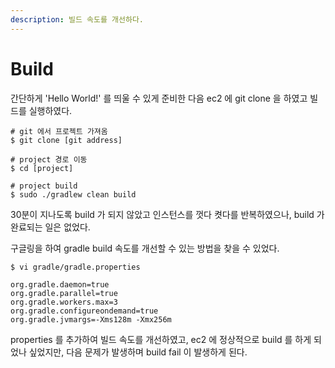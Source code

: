 ```yaml
---
description: 빌드 속도를 개선하다.
---
```


# Build

간단하게 'Hello World!' 를 띄울 수 있게 준비한 다음 ec2 에  git clone 을 하였고 빌드를 실행하였다.

```text
# git 에서 프로젝트 가져옴
$ git clone [git address]

# project 경로 이동
$ cd [project]

# project build
$ sudo ./gradlew clean build
```

30분이 지나도록 build 가 되지 않았고 인스턴스를 껏다 켯다를 반복하였으나, build 가 완료되는 일은 없었다.

구글링을 하여 gradle build 속도를 개선할 수 있는 방법을 찾을 수 있었다.

```text
$ vi gradle/gradle.properties

org.gradle.daemon=true
org.gradle.parallel=true
org.gradle.workers.max=3
org.gradle.configureondemand=true
org.gradle.jvmargs=-Xms128m -Xmx256m
```

properties 를 추가하여 빌드 속도를 개선하였고, ec2 에 정상적으로 build 를 하게 되었나 싶었지만, 다음 문제가 발생하며 build fail 이 발생하게 된다.

